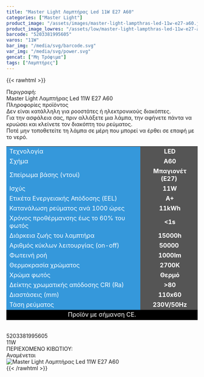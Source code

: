```yaml
---
title: "Master Light Λαμπτήρας Led 11W E27 A60"
categories: ["Master Light"]
product_image: "/assets/images/master-light-lampthras-led-11w-e27-a60.jpg"
product_image_lowres: "/assets/low/master-light-lampthras-led-11w-e27-a60.jpg"
barcode: "5203381995605"
varos: "11W"
bar_img: "/media/svg/barcode.svg"
var_img: "/media/svg/power.svg"
gencat: ["Μη Τρόφιμα"]
tags: ["Λαμπτήρες"]
---
```

{{< rawhtml >}}

<div class="sload389"><div class="product"><div id="sistatika">Περιγραφή:</div><div class="alltext">Master Light Λαμπτήρας Led 11W E27 A60</div><div id="loipa">Πληροφορίες προϊόντος</div><div class="alltext">Δεν είναι κατάλληλη για ροοστάτες ή ηλεκτρονικούς διακόπτες.<br>Για την ασφάλεια σας, πριν αλλάξετε μια λάμπα, την αφήνετε πάντα να κρυώσει και κλείνετε τον διακόπτη του ρεύματος.<br>Ποτέ μην τοποθετείτε τη λάμπα σε μέρη που μπορεί να έρθει σε επαφή με το νερό.</div><div class="tabout"><table id="diatable"><tbody><tr><td style="background-color:#3598db"><span style="color:#fff">Τεχνολογία</span></td><td style="text-align:center;background-color:#555"><span style="color:#fff"><strong>&nbsp;LED</strong></span></td></tr><tr><td style="background-color:#3598db"><span style="color:#fff">Σχήμα</span></td><td style="text-align:center;background-color:#555"><span style="color:#fff"><strong>&nbsp;Α60</strong></span></td></tr><tr><td style="background-color:#3598db"><span style="color:#fff">Σπείρωμα βάσης (ντουί)</span></td><td style="text-align:center;background-color:#555"><span style="color:#fff"><strong>&nbsp;Μπαγιονέτ (E27)</strong></span></td></tr><tr><td style="background-color:#3598db"><span style="color:#fff">Ισχύς</span></td><td style="text-align:center;background-color:#555"><span style="color:#fff"><strong>&nbsp;11W</strong></span></td></tr><tr><td style="background-color:#3598db"><span style="color:#fff">Ετικέτα Ενεργειακής Απόδοσης (EEL)</span></td><td style="text-align:center;background-color:#555"><span style="color:#fff"><strong>&nbsp;A+</strong></span></td></tr><tr><td style="background-color:#3598db"><span style="color:#fff">Κατανάλωση ρεύματος ανά 1000 ώρες</span></td><td style="text-align:center;background-color:#555"><span style="color:#fff"><strong>&nbsp;11kWh</strong></span></td></tr><tr><td style="background-color:#3598db"><span style="color:#fff">Χρόνος προθέρμανσης έως το 60% του φωτός</span></td><td style="text-align:center;background-color:#555"><span style="color:#fff"><strong>&nbsp;&lt;1s</strong></span></td></tr><tr><td style="background-color:#3598db"><span style="color:#fff">Διάρκεια ζωής του λαμπτήρα</span></td><td style="text-align:center;background-color:#555"><span style="color:#fff"><strong>&nbsp;15000h</strong></span></td></tr><tr><td style="background-color:#3598db"><span style="color:#fff">Αριθμός κύκλων λειτουργίας (on-off)</span></td><td style="text-align:center;background-color:#555"><span style="color:#fff"><strong>50000</strong></span></td></tr><tr><td style="background-color:#3598db"><span style="color:#fff">Φωτεινή ροή</span></td><td style="text-align:center;background-color:#555"><span style="color:#fff"><strong>&nbsp;1000lm</strong></span></td></tr><tr><td style="background-color:#3598db"><span style="color:#fff">Θερμοκρασία χρώματος</span></td><td style="text-align:center;background-color:#555"><span style="color:#fff"><strong>&nbsp;2700K</strong></span></td></tr><tr><td style="background-color:#3598db"><span style="color:#fff">Χρώμα φωτός</span></td><td style="text-align:center;background-color:#555"><span style="color:#fff"><strong>&nbsp;Θερμό</strong></span></td></tr><tr><td style="background-color:#3598db"><span style="color:#fff">Δείκτης χρωματικής απόδοσης CRI (Ra)</span></td><td style="text-align:center;background-color:#555"><span style="color:#fff"><strong>&nbsp;&gt;80</strong></span></td></tr><tr><td style="background-color:#3598db"><span style="color:#fff">Διαστάσεις (mm)</span></td><td style="text-align:center;background-color:#555"><span style="color:#fff"><strong>&nbsp;110x60</strong></span></td></tr><tr><td style="background-color:#3598db"><span style="color:#fff">Τάση ρεύματος</span></td><td style="text-align:center;background-color:#555"><span style="color:#fff"><strong>&nbsp;230V/50Hz</strong></span></td></tr><tr><td style="background-color:#000;text-align:center" colspan="2"><span style="color:#fff">Προϊόν με σήμανση CE.</span></td></tr></tbody></table></div><br><div id="barcode"><div id="barimage1"></div><span id="bartext">5203381995605</span></div><div id="varos"><div id="powerimage"></div><span id="varostext">11W</span></div><div id="kivotio">ΠΕΡΙΕΧΟΜΕΝΟ ΚΙΒΩΤΙΟΥ:&nbsp;<br>Αναμένεται</div><div class="pimg"><img title="Master Light Λαμπτήρας Led 11W E27 A60" src="/assets/images/master-light-lampthras-led-11w-e27-a60.jpg" alt="Master Light Λαμπτήρας Led 11W E27 A60"></div></div></div>
{{< /rawhtml >}}


